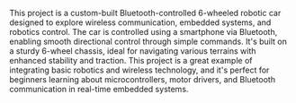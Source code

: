 This project is a custom-built Bluetooth-controlled 6-wheeled robotic car designed to explore wireless communication, embedded systems, and robotics control. The car is controlled using a smartphone via Bluetooth, enabling smooth directional control through simple commands. It's built on a sturdy 6-wheel chassis, ideal for navigating various terrains with enhanced stability and traction.
This project is a great example of integrating basic robotics and wireless technology, and it's perfect for beginners learning about microcontrollers, motor drivers, and Bluetooth communication in real-time embedded systems.
